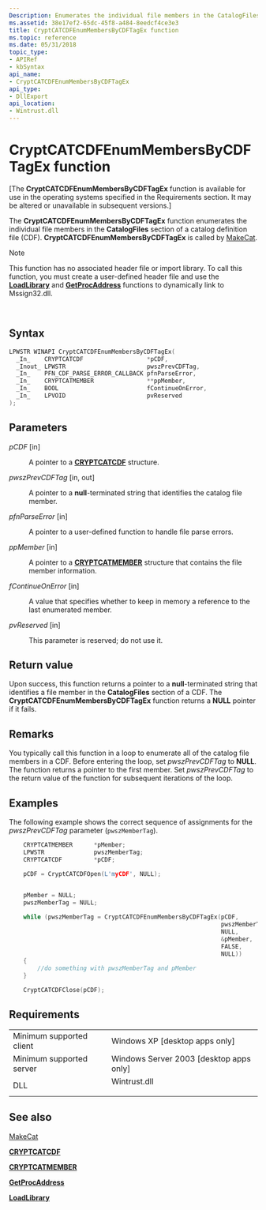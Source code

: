 ```yaml
---
Description: Enumerates the individual file members in the CatalogFiles section of a catalog definition file (CDF).
ms.assetid: 38e17ef2-65dc-45f8-a484-8eedcf4ce3e3
title: CryptCATCDFEnumMembersByCDFTagEx function
ms.topic: reference
ms.date: 05/31/2018
topic_type: 
- APIRef
- kbSyntax
api_name: 
- CryptCATCDFEnumMembersByCDFTagEx
api_type: 
- DllExport
api_location: 
- Wintrust.dll
---
```


# CryptCATCDFEnumMembersByCDFTagEx function

\[The **CryptCATCDFEnumMembersByCDFTagEx** function is available for use in the operating systems specified in the Requirements section. It may be altered or unavailable in subsequent versions.\]

The **CryptCATCDFEnumMembersByCDFTagEx** function enumerates the individual file members in the **CatalogFiles** section of a catalog definition file (CDF). **CryptCATCDFEnumMembersByCDFTagEx** is called by [MakeCat](makecat.md).

> [!Note]  
> This function has no associated header file or import library. To call this function, you must create a user-defined header file and use the [**LoadLibrary**](https://msdn.microsoft.com/library/ms684175(v=VS.85).aspx) and [**GetProcAddress**](https://msdn.microsoft.com/library/ms683212(v=VS.85).aspx) functions to dynamically link to Mssign32.dll.

 

## Syntax


```C++
LPWSTR WINAPI CryptCATCDFEnumMembersByCDFTagEx(
  _In_    CRYPTCATCDF                  *pCDF,
  _Inout_ LPWSTR                       pwszPrevCDFTag,
  _In_    PFN_CDF_PARSE_ERROR_CALLBACK pfnParseError,
  _In_    CRYPTCATMEMBER               **ppMember,
  _In_    BOOL                         fContinueOnError,
  _In_    LPVOID                       pvReserved
);
```



## Parameters

<dl> <dt>

*pCDF* \[in\]
</dt> <dd>

A pointer to a [**CRYPTCATCDF**](/windows/win32/api/mscat/ns-mscat-cryptcatcdf) structure.

</dd> <dt>

*pwszPrevCDFTag* \[in, out\]
</dt> <dd>

A pointer to a **null**-terminated string that identifies the catalog file member.

</dd> <dt>

*pfnParseError* \[in\]
</dt> <dd>

A pointer to a user-defined function to handle file parse errors.

</dd> <dt>

*ppMember* \[in\]
</dt> <dd>

A pointer to a [**CRYPTCATMEMBER**](/windows/win32/api/mscat/ns-mscat-cryptcatmember) structure that contains the file member information.

</dd> <dt>

*fContinueOnError* \[in\]
</dt> <dd>

A value that specifies whether to keep in memory a reference to the last enumerated member.

</dd> <dt>

*pvReserved* \[in\]
</dt> <dd>

This parameter is reserved; do not use it.

</dd> </dl>

## Return value

Upon success, this function returns a pointer to a **null**-terminated string that identifies a file member in the **CatalogFiles** section of a CDF. The **CryptCATCDFEnumMembersByCDFTagEx** function returns a **NULL** pointer if it fails.

## Remarks

You typically call this function in a loop to enumerate all of the catalog file members in a CDF. Before entering the loop, set *pwszPrevCDFTag* to **NULL**. The function returns a pointer to the first member. Set *pwszPrevCDFTag* to the return value of the function for subsequent iterations of the loop.

## Examples

The following example shows the correct sequence of assignments for the *pwszPrevCDFTag* parameter (`pwszMemberTag`).


```C++
    CRYPTCATMEMBER      *pMember;
    LPWSTR              pwszMemberTag;
    CRYPTCATCDF         *pCDF;

    pCDF = CryptCATCDFOpen(L'myCDF', NULL);
    

    pMember = NULL;
    pwszMemberTag = NULL;

    while (pwszMemberTag = CryptCATCDFEnumMembersByCDFTagEx(pCDF,
                                                            pwszMemberTag,
                                                            NULL,
                                                            &pMember,
                                                            FALSE,
                                                            NULL))
    {
        //do something with pwszMemberTag and pMember
    }

    CryptCATCDFClose(pCDF);
```



## Requirements



|                                     |                                                                                         |
|-------------------------------------|-----------------------------------------------------------------------------------------|
| Minimum supported client<br/> | Windows XP \[desktop apps only\]<br/>                                             |
| Minimum supported server<br/> | Windows Server 2003 \[desktop apps only\]<br/>                                    |
| DLL<br/>                      | <dl> <dt>Wintrust.dll</dt> </dl> |



## See also

<dl> <dt>

[MakeCat](makecat.md)
</dt> <dt>

[**CRYPTCATCDF**](/windows/win32/api/mscat/ns-mscat-cryptcatcdf)
</dt> <dt>

[**CRYPTCATMEMBER**](/windows/win32/api/mscat/ns-mscat-cryptcatmember)
</dt> <dt>

[**GetProcAddress**](https://msdn.microsoft.com/library/ms683212(v=VS.85).aspx)
</dt> <dt>

[**LoadLibrary**](https://msdn.microsoft.com/library/ms684175(v=VS.85).aspx)
</dt> </dl>

 

 




